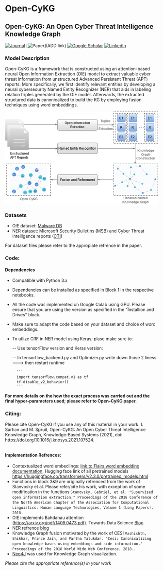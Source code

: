 # Open-CyKG
## Open-CyKG: An Open Cyber Threat Intelligence Knowledge Graph

[![Journal](https://img.shields.io/badge/Journal-Knowledge--Based%20Systems-blue)](https://www.journals.elsevier.com/knowledge-based-systems)
[![Paper](https://img.shields.io/badge/Paper-Open--CyKG-red)](ADD link)
[![Google Scholar](https://img.shields.io/badge/Google%20Scholar-Injy%20Sarhan-yellow)](https://scholar.google.nl/citations?user=Otq5vX0AAAAJ&hl=nl)
[![LinkedIn](https://img.shields.io/badge/LinkedIn-Injy%20Sarhan-brightgreen)](https://linkedin.com/in/injy-sarhan-03294295)


### Model Description

Open-CyKG is a framework that is constructed using an attention-based neural Open Information Extraction (OIE) model to extract valuable cyber threat information from unstructured Advanced
Persistent Threat (APT) reports. More specifically, we first identify relevant entities by developing a neural cybersecurity Named Entity Recognizer (NER) that aids in labeling relation triples generated by the OIE model. Afterwards, the extracted structured data is canonicalized to build the KG by employing fusion techniques using word embeddings.

<p align="center">
 
  <img src="https://github.com/IS5882/Open-CyKG/blob/main/Open%20CyKg%20images-Framework.png" width="550" title="Open-CyKG Framework">


</p>



### Datasets

* OIE dataset: [Malware DB](https://justhalf.github.io/publication/2017-07-01-malwaretextdb) 
* NER dataset: Microsoft Security Bulletins ([MSB](https://arxiv.org/abs/1308.4941)) and Cyber Threat Intelligence reports ([CTI](https://koreauniv.pure.elsevier.com/en/publications/automatic-extraction-of-named-entities-of-cyber-threats-using-a-d))

For dataset files please refer to the appropiate refrence in the paper.

### Code:

#### Dependencies

* Compatible with Python 3.x
* Dependencies can be installed as specified in Block 1 in the respective notebooks. 
* All the code was implemented on Google Colab using GPU. Please ensure that you are using the version as specified in the "Ïnstallion and Drives" block.
* Make sure to adapt the code based on your dataset and choice of word embeddings.
* To utlize CRF in NER model using Keras; plase make sure to:
	
	-- Use tensorFlow version and Keras version:
	
	-- In tensorflow_backend.py and Optimizer.py write down those 2 liness ---> then restart runtime
	
		```
		import tensorflow.compat.v1 as tf
		tf.disable_v2_behavior()
		```
		
**For more details on the how the exact process was carried out and the final hyper-parameters used; please refer to Open-CyKG paper.**

### Citing:
Please cite Open-CyKG if you use any of this material in your work.
I. Sarhan and M. Spruit, Open-CyKG: An Open Cyber Threat Intelligence Knowledge Graph, Knowledge-Based Systems (2021), doi: https://doi.org/10.1016/j.knosys.2021.107524.

```bibtex

```

#### Implementation Refrences:
* Contextualized word embediings: [link to Flairs word embedding documentation](https://github.com/flairNLP/flair/blob/master/resources/docs/embeddings/TRANSFORMER_EMBEDDINGS.md), Hugging face link of all pretrained models https://huggingface.co/transformers/v2.3.0/pretrained_models.html 
* Functions in block 3&9 are originally refrenced from the work of Stanvosky et al. Please refer/cite his work, with exception of some modification in the functions `Stanovsky, Gabriel, et al. "Supervised open information extraction." Proceedings of the 2018 Conference of the North American Chapter of the Association for Computational Linguistics: Human Language Technologies, Volume 1 (Long Papers). 2018.`
* OIE implements Bahdanau attention (https://arxiv.org/pdf/1409.0473.pdf). Towards Data Science [Blog](https://towardsdatascience.com/light-on-math-ml-attention-with-keras-dc8dbc1fad39)
* NER refrence [blog](https://medium.com/@utkarsh.kumar2407/named-entity-recognition-using-bidirectional-lstm-crf-9f4942746b3c)  
* Knowledge Graph fusion motivated by the work of CESI `Vashishth, Shikhar, Prince Jain, and Partha Talukdar. "Cesi: Canonicalizing open knowledge bases using embeddings and side information." Proceedings of the 2018 World Wide Web Conference. 2018.`.
* [Neo4J](https://neo4j.com/) was used for Knowledge Graph visualization.


*Please cite the appropriate reference(s) in your work*

